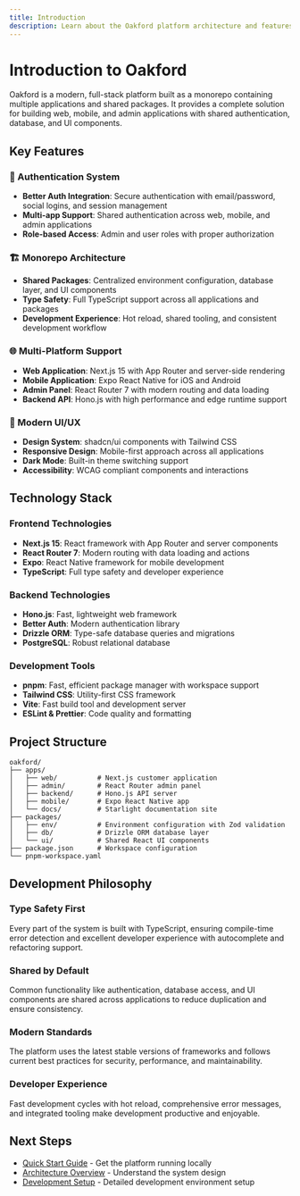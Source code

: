 ```yaml
---
title: Introduction
description: Learn about the Oakford platform architecture and features.
---
```


# Introduction to Oakford

Oakford is a modern, full-stack platform built as a monorepo containing multiple applications and shared packages. It provides a complete solution for building web, mobile, and admin applications with shared authentication, database, and UI components.

## Key Features

### 🔐 Authentication System
- **Better Auth Integration**: Secure authentication with email/password, social logins, and session management
- **Multi-app Support**: Shared authentication across web, mobile, and admin applications
- **Role-based Access**: Admin and user roles with proper authorization

### 🏗️ Monorepo Architecture
- **Shared Packages**: Centralized environment configuration, database layer, and UI components
- **Type Safety**: Full TypeScript support across all applications and packages
- **Development Experience**: Hot reload, shared tooling, and consistent development workflow

### 🌐 Multi-Platform Support
- **Web Application**: Next.js 15 with App Router and server-side rendering
- **Mobile Application**: Expo React Native for iOS and Android
- **Admin Panel**: React Router 7 with modern routing and data loading
- **Backend API**: Hono.js with high performance and edge runtime support

### 🎨 Modern UI/UX
- **Design System**: shadcn/ui components with Tailwind CSS
- **Responsive Design**: Mobile-first approach across all applications
- **Dark Mode**: Built-in theme switching support
- **Accessibility**: WCAG compliant components and interactions

## Technology Stack

### Frontend Technologies
- **Next.js 15**: React framework with App Router and server components
- **React Router 7**: Modern routing with data loading and actions
- **Expo**: React Native framework for mobile development
- **TypeScript**: Full type safety and developer experience

### Backend Technologies
- **Hono.js**: Fast, lightweight web framework
- **Better Auth**: Modern authentication library
- **Drizzle ORM**: Type-safe database queries and migrations
- **PostgreSQL**: Robust relational database

### Development Tools
- **pnpm**: Fast, efficient package manager with workspace support
- **Tailwind CSS**: Utility-first CSS framework
- **Vite**: Fast build tool and development server
- **ESLint & Prettier**: Code quality and formatting

## Project Structure

```
oakford/
├── apps/
│   ├── web/          # Next.js customer application
│   ├── admin/        # React Router admin panel
│   ├── backend/      # Hono.js API server
│   ├── mobile/       # Expo React Native app
│   └── docs/         # Starlight documentation site
├── packages/
│   ├── env/          # Environment configuration with Zod validation
│   ├── db/           # Drizzle ORM database layer
│   └── ui/           # Shared React UI components
├── package.json      # Workspace configuration
└── pnpm-workspace.yaml
```

## Development Philosophy

### Type Safety First
Every part of the system is built with TypeScript, ensuring compile-time error detection and excellent developer experience with autocomplete and refactoring support.

### Shared by Default
Common functionality like authentication, database access, and UI components are shared across applications to reduce duplication and ensure consistency.

### Modern Standards
The platform uses the latest stable versions of frameworks and follows current best practices for security, performance, and maintainability.

### Developer Experience
Fast development cycles with hot reload, comprehensive error messages, and integrated tooling make development productive and enjoyable.

## Next Steps

- [Quick Start Guide](/getting-started/quick-start/) - Get the platform running locally
- [Architecture Overview](/getting-started/architecture/) - Understand the system design
- [Development Setup](/internal/development-setup/) - Detailed development environment setup